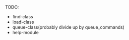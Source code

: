 TODO:

-  find-class
-  load-class
-  queue-class(probably divide up by queue_commands)
-  help-module
